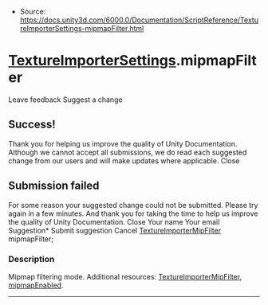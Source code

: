 * Source: https://docs.unity3d.com/6000.0/Documentation/ScriptReference/TextureImporterSettings-mipmapFilter.html

#  [TextureImporterSettings](https://docs.unity3d.com/6000.0/Documentation/ScriptReference/TextureImporterSettings.html).mipmapFilter
Leave feedback
Suggest a change
## Success!
Thank you for helping us improve the quality of Unity Documentation. Although we cannot accept all submissions, we do read each suggested change from our users and will make updates where applicable.
Close
## Submission failed
For some reason your suggested change could not be submitted. Please <a>try again</a> in a few minutes. And thank you for taking the time to help us improve the quality of Unity Documentation.
Close
Your name Your email Suggestion* Submit suggestion
Cancel
[TextureImporterMipFilter](https://docs.unity3d.com/6000.0/Documentation/ScriptReference/TextureImporterMipFilter.html) mipmapFilter; 
### Description
Mipmap filtering mode.
Additional resources: [TextureImporterMipFilter](https://docs.unity3d.com/6000.0/Documentation/ScriptReference/TextureImporterMipFilter.html), [mipmapEnabled](https://docs.unity3d.com/6000.0/Documentation/ScriptReference/TextureImporterSettings-mipmapEnabled.html).
* * *

